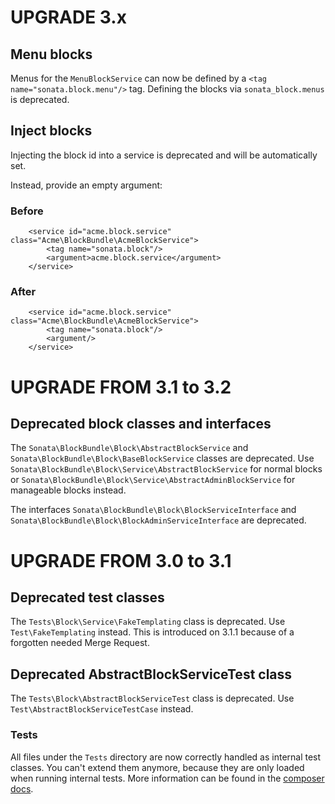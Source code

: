 UPGRADE 3.x
===========

## Menu blocks

Menus for the `MenuBlockService` can now be defined by a `<tag name="sonata.block.menu"/>` tag. 
Defining the blocks via `sonata_block.menus` is deprecated.

## Inject blocks

Injecting the block id into a service is deprecated and will be automatically set.


Instead, provide an empty argument:

### Before
```
    <service id="acme.block.service" class="Acme\BlockBundle\AcmeBlockService">
        <tag name="sonata.block"/>
        <argument>acme.block.service</argument>
    </service>
```

### After
```
    <service id="acme.block.service" class="Acme\BlockBundle\AcmeBlockService">
        <tag name="sonata.block"/>
        <argument/>
    </service>
```

UPGRADE FROM 3.1 to 3.2
=======================

## Deprecated block classes and interfaces

The `Sonata\BlockBundle\Block\AbstractBlockService` and `Sonata\BlockBundle\Block\BaseBlockService` classes are deprecated.
Use `Sonata\BlockBundle\Block\Service\AbstractBlockService` for normal blocks
or `Sonata\BlockBundle\Block\Service\AbstractAdminBlockService` for manageable blocks instead.

The interfaces `Sonata\BlockBundle\Block\BlockServiceInterface` and `Sonata\BlockBundle\Block\BlockAdminServiceInterface` are deprecated.

UPGRADE FROM 3.0 to 3.1
=======================

## Deprecated test classes

The `Tests\Block\Service\FakeTemplating` class is deprecated. Use `Test\FakeTemplating` instead.
This is introduced on 3.1.1 because of a forgotten needed Merge Request.

## Deprecated AbstractBlockServiceTest class

The `Tests\Block\AbstractBlockServiceTest` class is deprecated. Use `Test\AbstractBlockServiceTestCase` instead.

### Tests

All files under the ``Tests`` directory are now correctly handled as internal test classes.
You can't extend them anymore, because they are only loaded when running internal tests.
More information can be found in the [composer docs](https://getcomposer.org/doc/04-schema.md#autoload-dev).
